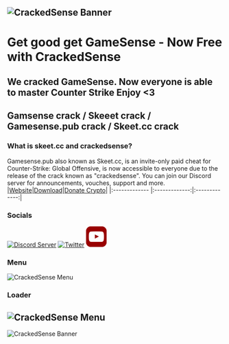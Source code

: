 
![CrackedSense Banner](https://crackedsense.xyz/WideBanner.png)
---
# Get good get GameSense - Now Free with CrackedSense
## We cracked GameSense. Now everyone is able to master Counter Strike Enjoy <3
## Gamsense crack / Skeeet crack / Gamesense.pub crack / Skeet.cc crack
### What is skeet.cc and crackedsense?

Gamesense.pub also known as Skeet.cc, is an invite-only paid cheat for Counter-Strike: Global Offensive, is now accessible to everyone due to the release of the crack known as "crackedsense". You can join our Discord server for announcements, vouches, support and more.
|[Website](https://crackedsense.xyz)|[Download](https://crackedsense.xyz/download.html)|[Donate Crypto](https://crackedsense.xyz/donate.html)|
|:------------- |:-------------:|:-------------:|

### Socials

[![Discord Server](https://skillicons.dev/icons?i=discord)](https://discord.gg/crackedsense)
[![Twitter](https://skillicons.dev/icons?i=twitter)](https://twitter.com/crackedsensexyz)
[![Youtube](https://github.com/crackedsense/crackedsense/raw/main/.github/youtube48x48.png)](https://www.youtube.com/@crackedsense)


### Menu
![CrackedSense Menu](https://crackedsense.xyz/crackedsensemenu.png)

### Loader
![CrackedSense Menu](https://crackedsense.xyz/Loader.png)
---
![CrackedSense Banner](https://crackedsense.xyz/WideBanner.png)
 
